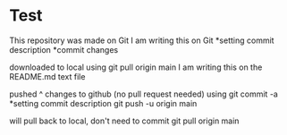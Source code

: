 # Test

This repository was made on Git
I am writing this on Git
*setting commit description
*commit changes

downloaded to local using 
git pull origin main
I am writing this on the README.md text file

pushed ^ changes to github (no pull request needed) using 
git commit -a
*setting commit description
git push -u origin main

will pull back to local, don't need to commit
git pull origin main
